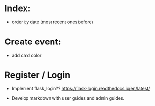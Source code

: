 # Index:
* order by date (most recent ones before)

# Create event: 
* add card color 

# Register / Login

* Implement flask_login?? https://flask-login.readthedocs.io/en/latest/

* Develop markdown with user guides and admin guides.